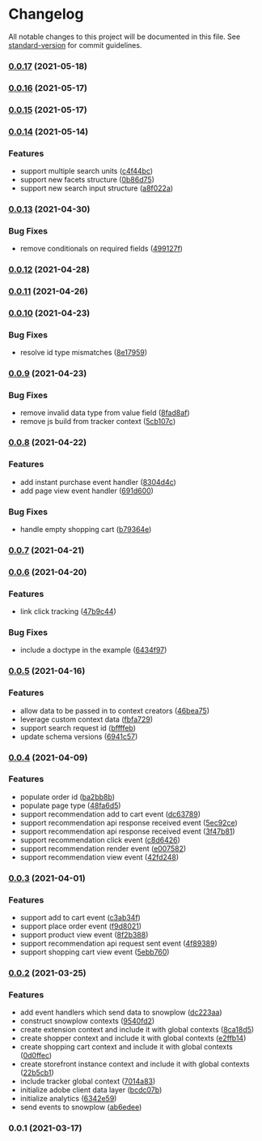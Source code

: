 # Changelog

All notable changes to this project will be documented in this file. See [standard-version](https://github.com/conventional-changelog/standard-version) for commit guidelines.

### [0.0.17](https://github.com/adobe/magento-storefront-event-collector/compare/v0.0.16...v0.0.17) (2021-05-18)

### [0.0.16](https://github.com/adobe/magento-storefront-event-collector/compare/v0.0.15...v0.0.16) (2021-05-17)

### [0.0.15](https://github.com/adobe/magento-storefront-event-collector/compare/v0.0.14...v0.0.15) (2021-05-17)

### [0.0.14](https://github.com/adobe/magento-storefront-event-collector/compare/v0.0.13...v0.0.14) (2021-05-14)


### Features

* support multiple search units ([c4f44bc](https://github.com/adobe/magento-storefront-event-collector/commit/c4f44bcd2329e53ba43d736316ec5f031048e748))
* support new facets structure ([0b86d75](https://github.com/adobe/magento-storefront-event-collector/commit/0b86d75d5a156d0e5b31582b92c911bc35389fb5))
* support new search input structure ([a8f022a](https://github.com/adobe/magento-storefront-event-collector/commit/a8f022afb4fe4e88d348591dac22bf4365fe67af))

### [0.0.13](https://github.com/adobe/magento-storefront-event-collector/compare/v0.0.12...v0.0.13) (2021-04-30)


### Bug Fixes

* remove conditionals on required fields ([499127f](https://github.com/adobe/magento-storefront-event-collector/commit/499127fa723c9249bd3ff846d653967f6aba901b))

### [0.0.12](https://github.com/adobe/magento-storefront-event-collector/compare/v0.0.11...v0.0.12) (2021-04-28)

### [0.0.11](https://github.com/adobe/magento-storefront-event-collector/compare/v0.0.10...v0.0.11) (2021-04-26)

### [0.0.10](https://github.com/adobe/magento-storefront-event-collector/compare/v0.0.9...v0.0.10) (2021-04-23)


### Bug Fixes

* resolve id type mismatches ([8e17959](https://github.com/adobe/magento-storefront-event-collector/commit/8e1795928f40f19c4d98d7a4548330c6ecccba42))

### [0.0.9](https://github.com/adobe/magento-storefront-event-collector/compare/v0.0.8...v0.0.9) (2021-04-23)


### Bug Fixes

* remove invalid data type from value field ([8fad8af](https://github.com/adobe/magento-storefront-event-collector/commit/8fad8afb7efb885308f16af1463bfbab31345176))
* remove js build from tracker context ([5cb107c](https://github.com/adobe/magento-storefront-event-collector/commit/5cb107c80de94954ff001b7070c341443e08480d))

### [0.0.8](https://github.com/adobe/magento-storefront-event-collector/compare/v0.0.7...v0.0.8) (2021-04-22)


### Features

* add instant purchase event handler ([8304d4c](https://github.com/adobe/magento-storefront-event-collector/commit/8304d4c9941e00110ef2026483c016d5acc47edb))
* add page view event handler ([691d600](https://github.com/adobe/magento-storefront-event-collector/commit/691d600bfa5d333682a6ad8ff6683fc2692b2474))


### Bug Fixes

* handle empty shopping cart ([b79364e](https://github.com/adobe/magento-storefront-event-collector/commit/b79364eeadc564617a61b03fee9c90b1eed0c844))

### [0.0.7](https://github.com/adobe/magento-storefront-event-collector/compare/v0.0.6...v0.0.7) (2021-04-21)

### [0.0.6](https://github.com/adobe/magento-storefront-event-collector/compare/v0.0.5...v0.0.6) (2021-04-20)


### Features

* link click tracking ([47b9c44](https://github.com/adobe/magento-storefront-event-collector/commit/47b9c440d03b0e6ebfca71b8fd0052db1f98730d))


### Bug Fixes

* include a doctype in the example ([6434f97](https://github.com/adobe/magento-storefront-event-collector/commit/6434f97c54957da2d3df2ac5fc80d1b4c49598e4))

### [0.0.5](https://github.com/adobe/magento-storefront-event-collector/compare/v0.0.4...v0.0.5) (2021-04-16)


### Features

* allow data to be passed in to context creators ([46bea75](https://github.com/adobe/magento-storefront-event-collector/commit/46bea75924ee61fb87708479f783bb5952367daa))
* leverage custom context data ([fbfa729](https://github.com/adobe/magento-storefront-event-collector/commit/fbfa729ca713285dce954499d7436dcf833d1d2d))
* support search request id ([bffffeb](https://github.com/adobe/magento-storefront-event-collector/commit/bffffeb1a96d7af597a9cb268024ee42cbe3f61a))
* update schema versions ([6941c57](https://github.com/adobe/magento-storefront-event-collector/commit/6941c577a895a4cce253f9c5523577a5a4e9bdf0))

### [0.0.4](https://github.com/adobe/magento-storefront-event-collector/compare/v0.0.3...v0.0.4) (2021-04-09)


### Features

* populate order id ([ba2bb8b](https://github.com/adobe/magento-storefront-event-collector/commit/ba2bb8b1c85b7013c278d3db72ca6ca8b3c0c12a))
* populate page type ([48fa6d5](https://github.com/adobe/magento-storefront-event-collector/commit/48fa6d5ef365e0c67d1e159ca937c40a6a79b32a))
* support recommendation add to cart event ([dc63789](https://github.com/adobe/magento-storefront-event-collector/commit/dc637899a15f1ad6c69eed700d1ca2fdd3b9eef9))
* support recommendation api response received event ([5ec92ce](https://github.com/adobe/magento-storefront-event-collector/commit/5ec92ce343c46347a124b30065468b8ce3f9b166))
* support recommendation api response received event ([3f47b81](https://github.com/adobe/magento-storefront-event-collector/commit/3f47b812cf3dc99d6edf64aeb78b8e5520d66278))
* support recommendation click event ([c8d6426](https://github.com/adobe/magento-storefront-event-collector/commit/c8d6426d7a1695e877b9e0c4d29c35567651bf24))
* support recommendation render event ([e007582](https://github.com/adobe/magento-storefront-event-collector/commit/e007582eecf5c5c2c554d1d31c3105534a0f3625))
* support recommendation view event ([42fd248](https://github.com/adobe/magento-storefront-event-collector/commit/42fd248812b67de4931fab1a4362272c5e003964))

### [0.0.3](https://github.com/adobe/magento-storefront-event-collector/compare/v0.0.2...v0.0.3) (2021-04-01)


### Features

* support add to cart event ([c3ab34f](https://github.com/adobe/magento-storefront-event-collector/commit/c3ab34f9cce1be92c1cc7e6d9699b9890c84ca84))
* support place order event ([f9d8021](https://github.com/adobe/magento-storefront-event-collector/commit/f9d8021ce3e47ec833b581669c553d3727582117))
* support product view event ([8f2b388](https://github.com/adobe/magento-storefront-event-collector/commit/8f2b388340e4e2a49bb162a2ba5809dfbe93ed86))
* support recommendation api request sent event ([4f89389](https://github.com/adobe/magento-storefront-event-collector/commit/4f893892b50a614587f22594d73e473dcfbc3e13))
* support shopping cart view event ([5ebb760](https://github.com/adobe/magento-storefront-event-collector/commit/5ebb760917c3fa329a53296101869c361deb706f))

### [0.0.2](https://github.com/adobe/magento-storefront-event-collector/compare/v0.0.1...v0.0.2) (2021-03-25)


### Features

* add event handlers which send data to snowplow ([dc223aa](https://github.com/adobe/magento-storefront-event-collector/commit/dc223aa1427f3adb870596d44ad7e725fe98b97a))
* construct snowplow contexts ([9540fd2](https://github.com/adobe/magento-storefront-event-collector/commit/9540fd2ecafa9c9a67f4caf0a4ee044351fe70b5))
* create extension context and include it with global contexts ([8ca18d5](https://github.com/adobe/magento-storefront-event-collector/commit/8ca18d5b830261c7683644e1f09d89071e337d3f))
* create shopper context and include it with global contexts ([e2ffb14](https://github.com/adobe/magento-storefront-event-collector/commit/e2ffb1498e3b09d9323134fe626bbdd06775edc5))
* create shopping cart context and include it with global contexts ([0d0ffec](https://github.com/adobe/magento-storefront-event-collector/commit/0d0ffecb0a322a7ca458d4a5c3a90b9515cbf144))
* create storefront instance context and include it with global contexts ([22b5cb1](https://github.com/adobe/magento-storefront-event-collector/commit/22b5cb1afc2637af8aee2770815e02ea99b45801))
* include tracker global context ([7014a83](https://github.com/adobe/magento-storefront-event-collector/commit/7014a8369ed2b4e958a20379dee58f5e9924a6c9))
* initialize adobe client data layer ([bcdc07b](https://github.com/adobe/magento-storefront-event-collector/commit/bcdc07b1a69803bb9b9f9090d4a0bca9cb2f001d))
* initialize analytics ([6342e59](https://github.com/adobe/magento-storefront-event-collector/commit/6342e5907b02563d0b3e91458922394709c4c54b))
* send events to snowplow ([ab6edee](https://github.com/adobe/magento-storefront-event-collector/commit/ab6edee27d9dae18a8d438ad138e30b01cbb2b63))

### 0.0.1 (2021-03-17)
